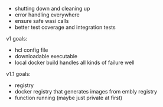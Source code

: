 - shutting down and cleaning up
- error handling everywhere
- ensure safe wasi calls
- better test coverage and integration tests

v1 goals:

- hcl config file
- downloadable executable
- local docker build handles all kinds of failure well

v1.1 goals:

- registry
- docker registry that generates images from embly registry
- function running (maybe just private at first)
